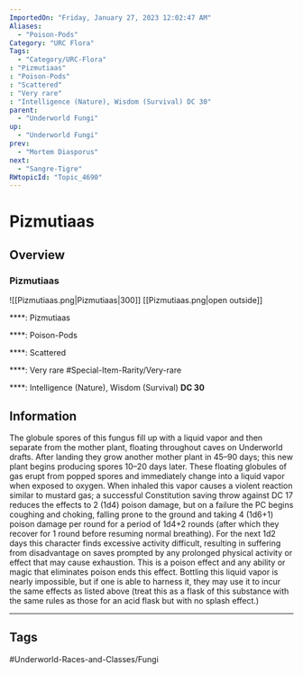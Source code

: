 ```yaml
---
ImportedOn: "Friday, January 27, 2023 12:02:47 AM"
Aliases:
  - "Poison-Pods"
Category: "URC Flora"
Tags:
  - "Category/URC-Flora"
: "Pizmutiaas"
: "Poison-Pods"
: "Scattered"
: "Very rare"
: "Intelligence (Nature), Wisdom (Survival) DC 30"
parent:
  - "Underworld Fungi"
up:
  - "Underworld Fungi"
prev:
  - "Mortem Diasporus"
next:
  - "Sangre-Tigre"
RWtopicId: "Topic_4690"
---
```

# Pizmutiaas
## Overview
### Pizmutiaas
![[Pizmutiaas.png|Pizmutiaas|300]]
[[Pizmutiaas.png|open outside]]

****: Pizmutiaas

****: Poison-Pods

****: Scattered

****: Very rare
#Special-Item-Rarity/Very-rare

****: Intelligence (Nature), Wisdom (Survival) **DC 30**

## Information
The globule spores of this fungus fill up with a liquid vapor and then separate from the mother plant, floating throughout caves on Underworld drafts. After landing they grow another mother plant in 45–90 days; this new plant begins producing spores 10–20 days later. These floating globules of gas erupt from popped spores and immediately change into a liquid vapor when exposed to oxygen. When inhaled this vapor causes a violent reaction similar to mustard gas; a successful Constitution saving throw against DC 17 reduces the effects to 2 (1d4) poison damage, but on a failure the PC begins coughing and choking, falling prone to the ground and taking 4 (1d6+1) poison damage per round for a period of 1d4+2 rounds (after which they recover for 1 round before resuming normal breathing). For the next 1d2 days this character finds excessive activity difficult, resulting in suffering from disadvantage on saves prompted by any prolonged physical activity or effect that may cause exhaustion. This is a poison effect and any ability or magic that eliminates poison ends this effect. Bottling this liquid vapor is nearly impossible, but if one is able to harness it, they may use it to incur the same effects as listed above (treat this as a flask of this substance with the same rules as those for an acid flask but with no splash effect.)


---
## Tags
#Underworld-Races-and-Classes/Fungi

